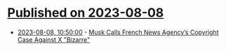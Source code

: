 # [Published on 2023-08-08](index.md)

* [2023-08-08, 10:50:00](https://soylentnews.org/article.pl?sid=23/08/07/1443211&from=rss) - [Musk Calls French News Agency’s Copyright Case Against X \"Bizarre\"](https://soylentnews.org/article.pl?sid=23/08/07/1443211&from=rss)
